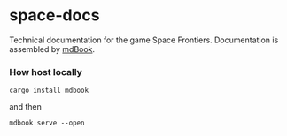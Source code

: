 # space-docs
Technical documentation for the game Space Frontiers. Documentation is assembled by [mdBook](https://github.com/rust-lang/mdBook).

### How host locally
`cargo install mdbook`

and then

`mdbook serve --open`
